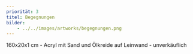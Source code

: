 ```yaml
---
priorität: 3
titel: Begegnungen
bilder:
    - ../../images/artworks/begegnungen.png
---
```


160x20x1 cm - Acryl mit Sand und Ölkreide auf Leinwand - unverkäuflich
